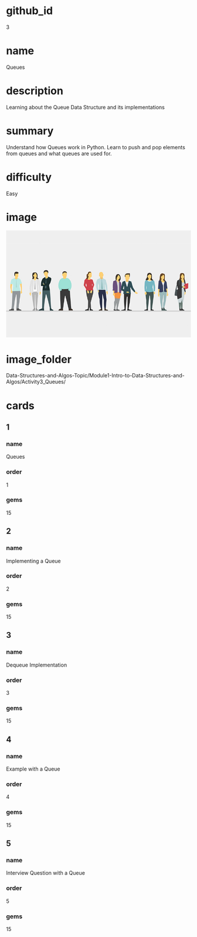 # github_id
3

# name
Queues

# description
Learning about the Queue Data Structure and its implementations

# summary
Understand how Queues work in Python. Learn to push and pop elements from queues and what queues are used for. 

# difficulty
Easy

# image
<img src="images/Queue.jpg">

# image_folder
Data-Structures-and-Algos-Topic/Module1-Intro-to-Data-Structures-and-Algos/Activity3_Queues/

# cards
 
## 1

### name
Queues

### order
1 

### gems
15

## 2

### name
Implementing a Queue

### order
2

### gems
15

## 3

### name
Dequeue Implementation

### order
3

### gems
15

## 4

### name
Example with a Queue

### order
4

### gems
15

## 5

### name
Interview Question with a Queue

### order
5

### gems
15
